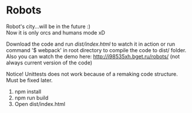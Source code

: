 # Robots
Robot's city...will be in the future :)  
Now it is only orcs and humans mode xD  


Download the code and run *dist/index.html* to watch it in action or run command '$ webpack' in root directory  to compile the code to dist/ folder.
Also you can watch the demo here: http://i98535xh.bget.ru/robots/ (not always current version of the code)

Notice! Unittests does not work because of a remaking code structure. Must be fixed later.

1) npm install
2) npm run build
3) Open dist/index.html